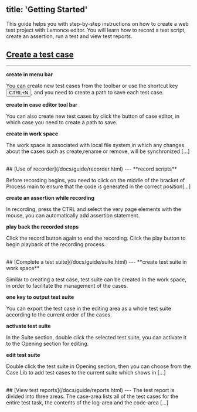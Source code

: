 title: 'Getting Started'
---

This guide helps you with step-by-step instructions on how to create a web test project with Lemonce editor. You will learn how to record a test script, create an assertion, run a test and view test reports.
<br/>

## [Create a test case](/docs/guide/case.html)
---
**create in menu bar**

You can create new test cases from the toolbar or use the shortcut key <button>CTRL+N</button>, and you need to create a path to save each test case.


**create in case editor tool bar**  

You can also create new test cases by click the <i class="fa fa-file-code-o"></i> button of case editor, in which case you need to create a path to save.

**create in work space** 

The work space is associated with local file system,in which any changes about the cases such as create,rename or remove, will be synchronized [...]

<br/>
## [Use of recorder](/docs/guide/recorder.html)
---
**record scripts** 

Before recording begins, you need to click on the middle of the bracket of Process main to ensure that the code is generated in the correct position[...]

**create an assertion while recording** 

In recording, press the CTRL and select the very page elements with the mouse, you can automatically add assertion statement.

**play back the recorded steps** 

Click the record button again to end the recording. Click the play button to begin playback of the recording process.

<br/>
## [Complete a test suite](/docs/guide/suite.html)
---
**create test suite in work space** 

Similar to creating a test case, test suite can be created in the work space, in order to facilitate the management of the cases.

**one key to output test suite** 

You can export the test case in the editing area as a whole test suite according to the current order of the cases.

**activate test suite** 

In the Suite section, double click the selected test suite, you can activate it to the Opening section for editing.

**edit test suite** 

Double click the test suite in Opening section, then you can choose from the Case Lib to add test cases to the current suite which shows in [...]

<br/>
## [View test reports](/docs/guide/reports.html)
---
The test report is divided into three areas. The case-area lists all of the test cases for the entire test task, the contents of the log-area and the code-area [...]

